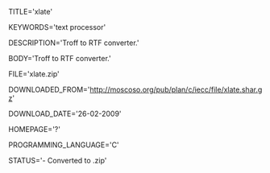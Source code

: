 
TITLE='xlate'

KEYWORDS='text processor'

DESCRIPTION='Troff to RTF converter.'

BODY='Troff to RTF converter.'

FILE='xlate.zip'

DOWNLOADED_FROM='http://moscoso.org/pub/plan/c/iecc/file/xlate.shar.gz'

DOWNLOAD_DATE='26-02-2009'

HOMEPAGE='?'

PROGRAMMING_LANGUAGE='C'

STATUS='- Converted to .zip'